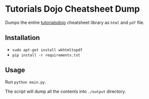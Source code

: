 # Tutorials Dojo Cheatsheet Dump

Dumps the entire [tutorialsdojo](https://tutorialsdojo.com/aws-cheat-sheets/ ) cheatsheet library as `html` and `pdf` file.

## Installation

* `sudo apt-get install wkhtmltopdf`
* `pip install -r requirements.txt`

## Usage

Run `python main.py`.

The script will dump all the contents into `./output` directory.
